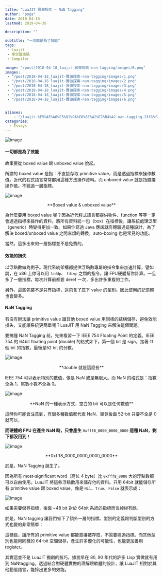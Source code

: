 ```yaml
---
title: "LuaJIT 實做探索 — NaN Tagging"
author: "poga"
date: 2018-04-18
lastmod: 2019-04-30

description: ""

subtitle: "一切都是為了效能"
tags:
 - Luajit
 - 帶您讀原碼
 - Compiler

image: "/post/2018-04-18_luajit-實做探索-nan-tagging/images/6.png"
images:
 - "/post/2018-04-18_luajit-實做探索-nan-tagging/images/1.png"
 - "/post/2018-04-18_luajit-實做探索-nan-tagging/images/2.png"
 - "/post/2018-04-18_luajit-實做探索-nan-tagging/images/3.png"
 - "/post/2018-04-18_luajit-實做探索-nan-tagging/images/4.png"
 - "/post/2018-04-18_luajit-實做探索-nan-tagging/images/5.png"
 - "/post/2018-04-18_luajit-實做探索-nan-tagging/images/6.png"


aliases:
    - "/luajit-%E5%AF%A6%E5%81%9A%E6%8E%A2%E7%B4%A2-nan-tagging-13f83f247dc6"
categories:
  - Essays
---
```


![image](/post/2018-04-18_luajit-實做探索-nan-tagging/images/1.png)

#### 一切都是為了效能

故事要從 boxed value 跟 unboxed value 說起。

<!--more-->


所謂的 boxed value 是指：不直接存取 primitive value，而是透過指標來操作數值。近代的程式語言常常都用這種方法操作資料。而 unboxed value 就是指直接操作值，不經過一層指標。




![image](/post/2018-04-18_luajit-實做探索-nan-tagging/images/2.png)

<center> **Boxed value &amp; unboxed value**</center>



為什麼要用 boxed value 呢？因為近代程式語言都提供物件、function 等等一定會透過指標來操作的資料。將所有資料統一包（box）在指標後，讓系統處理泛型（generic）時變得更加一致。如果你寫過 Java 應該就有體驗過這種設計，為了解決 boxed/unboxed value 之間麻煩的轉換，auto-boxing 也是常見的功能。

當然，這多出來的一層指標並不是免費的。

#### 效能的損失

以浮點數做為例子。現代系統架構都提供浮點數專屬的指令集來加速計算，譬如說，在 x86 上你可以用 `faddp`、 `fdivp` 之類的指令，讓 FPU硬體幫你計算。一旦多了一層指標，每次計算前都要 deref 一次，多出許多重複的工作。

另外，這些包裝不是只有指標，還包含了底下 value 的型別。因此使用的記憶體也會變多。

#### NaN Tagging

有沒有辦法讓 primitive value 跟其他 boxed value 用同樣的結構儲存，避免效能損失，又能讓系統更簡單呢？LuaJIT 用 NaN Tagging 來解決這個問題。

要搞懂 NaN Tagging 前，先來複習一下 IEEE 754 Floating Point 的定義。IEEE 754 的 64bit floating point (double) 的格式如下，第一個 bit 是 sign，接著 11 個 bit 的指數，最後是52 bit 的分數。




![image](/post/2018-04-18_luajit-實做探索-nan-tagging/images/3.png)

<center>**double 就是這麼長**</center>



IEEE 754 可以表示特別的數值，像是 NaN 或是無限大。而 NaN 的格式是：指數全為 1，尾數小數不全為 0。




![image](/post/2018-04-18_luajit-實做探索-nan-tagging/images/4.png)

<center>**NaN 的一種表示方式，空白的 bit 可以是任何數值**</center>



這時你可能會注意到，有很多種數值都代表 NaN，畢竟後面 52-bit 只要不全是 0 就可以。

**而硬體的 FPU 在產生 NaN 時，只會產生** `0xfff8_0000_0000_0000` **這種 NaN，剩下都沒用到！**

![image](/post/2018-04-18_luajit-實做探索-nan-tagging/images/5.png)

<center>**0xfff8_0000_0000_0000_0000**</center>



於是，NaN Tagging 誕生了。

因為所有 most-significant word（高位 4 byte）比 `0xfff8_0000` 大的浮點數都可以自由使用。LuaJIT 將這些浮點數用來儲存他的資料。只用 64bit 就能儲存所有 primitive value 跟 boxed value。像是 `Nil`、`True`、`False` 就表示成：




![image](/post/2018-04-18_luajit-實做探索-nan-tagging/images/6.png)



如果需要儲存指標，後面 ~48 bit 對於 64bit 系統的指標而言綽綽有餘。

於是，NaN tagging 讓我們省下了額外一層的指標。型別的定義跟判斷型別的方式也變的非常簡單：




這樣做，讓所有的 primitive value 都能直接被存取，不需要經過指標。而其他型別也能用同樣的 64-bit 空間儲存，產生許多優化的可能性，也能更加善用 register。

其實這並不是 LuaJIT 獨創的技巧，據說早在 80, 90 年代的許多 Lisp 實做就有用到 NaNtagging。透過結合對硬體實做的理解跟軟體的設計，讓 LuaJIT 相對於其他動態語言，能搾出更多的效能。

